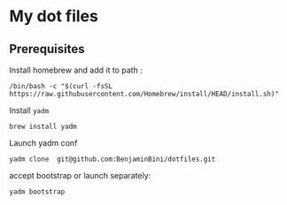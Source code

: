 # My dot files

## Prerequisites 

Install homebrew and add it to path :
 
 ```
/bin/bash -c "$(curl -fsSL https://raw.githubusercontent.com/Homebrew/install/HEAD/install.sh)"
```

Install `yadm`
```
brew install yadm
```

Launch yadm conf
```
yadm clone  git@github.com:BenjaminBini/dotfiles.git
```

accept bootstrap or launch separately:
```
yadm bootstrap
```


